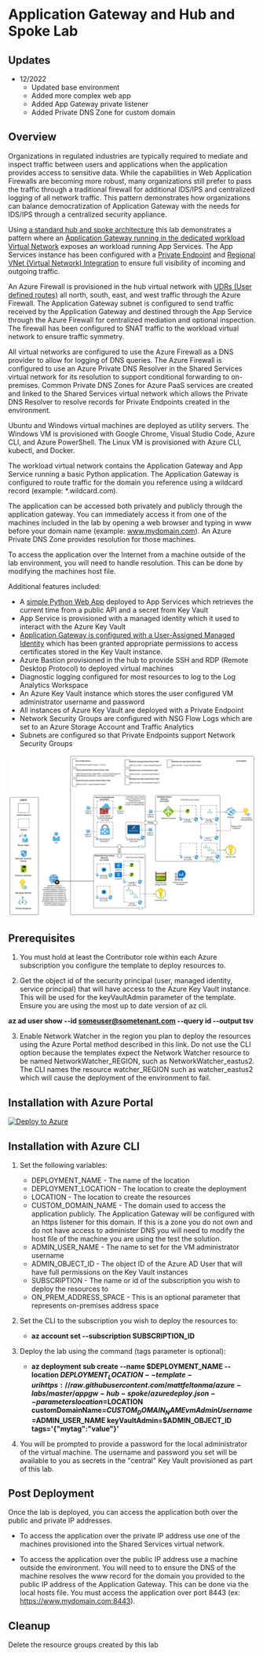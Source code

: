 # Application Gateway and Hub and Spoke Lab

## Updates
* 12/2022
  * Updated base environment
  * Added more complex web app
  * Added App Gateway private listener
  * Added Private DNS Zone for custom domain

## Overview
Organizations in regulated industries are typically required to mediate and inspect traffic between users and applications when the application provides access to sensitive data. While the capabilities in Web Application Firewalls are becoming more robust, many organizations still prefer to pass the traffic through a traditional firewall for additional IDS/IPS and centralized logging of all network traffic. This pattern demonstrates how organizations can balance democratization of Application Gateway with the needs for IDS/IPS through a centralized security appliance.

Using [a standard hub and spoke architecture](https://docs.microsoft.com/en-us/azure/architecture/reference-architectures/hybrid-networking/hub-spoke?tabs=cli) this lab demonstrates a pattern where an [Application Gateway running in the dedicated workload Virtual Network](https://github.com/mattfeltonma/azure-networking-patterns#single-nva-internet-to-azure-http-and-https-with-ids-ips-option-2) exposes an workload running App Services. The App Services instance has been configured with a [Private Endpoint](https://docs.microsoft.com/en-us/azure/private-link/private-endpoint-overview) and [Regional VNet (Virtual Network) Integration](https://docs.microsoft.com/en-us/azure/app-service/web-sites-integrate-with-vnet#regional-vnet-integration) to ensure full visibility of incoming and outgoing traffic. 

An Azure Firewall is provisioned in the hub virtual network with [UDRs (User defined routes)](https://docs.microsoft.com/en-us/azure/virtual-network/virtual-networks-udr-overview#user-defined) all north, south, east, and west traffic through the Azure Firewall. The Application Gateway subnet is configured to send traffic received by the Application Gateway and destined through the App Service through the Azure Firewall for centralized mediation and optional inspection. The firewall has been configured to SNAT traffic to the workload virtual network to ensure traffic symmetry.

All virtual networks are configured to use the Azure Firewall as a DNS provider to allow for logging of DNS queries. The Azure Firewall is configured to use an Azure Private DNS Resolver in the Shared Services virtual network for its resolution to support conditional forwarding to on-premises. Common Private DNS Zones for Azure PaaS services are created and linked to the Shared Services virtual network which allows the Private DNS Resolver to resolve records for Private Endpoints created in the environment.

Ubuntu and Windows virtual machines are deployed as utility servers. The Windows VM is provisioned with Google Chrome, Visual Studio Code, Azure CLI, and Azure PowerShell. The Linux VM is provisioned with Azure CLI, kubectl, and Docker.

The workload virtual network contains the Application Gateway and App Service running a basic Python application. The Application Gateway is configured to route traffic for the domain you reference using a wildcard record (example: *.wildcard.com).

The application can be accessed both privately and publicly through the application gateway. You can immediately access it from one of the machines included in the lab by opening a web browser and typing in www before your domain name (example: www.mydomain.com). An Azure Private DNS Zone provides resolution for those machines.

To access the application over the Internet from a machine outside of the lab environment, you will need to handle resolution. This can be done by modifying the machines host file.

Additional features included:

* A [simple Python Web App](https://github.com/mattfeltonma/python-sample-web-app) deployed to App Services which retrieves the current time from a public API and a secret from Key Vault
* App Service is provisioned with a managed identity which it used to interact with the Azure Key Vault
* [Application Gateway is configured with a User-Assigned Managed Identity](https://docs.microsoft.com/en-us/azure/application-gateway/key-vault-certs) which has been granted appropriate permissions to access certificates stored in the Key Vault instance.
* Azure Bastion provisioned in the hub to provide SSH and RDP (Remote Desktop Protocol) to deployed virtual machines
* Diagnostic logging configured for most resources to log to the Log Analytics Workspace
* An Azure Key Vault instance which stores the user configured VM administrator username and password
* All instances of Azure Key Vault are deployed with a Private Endpoint
* Network Security Groups are configured with NSG Flow Logs which are set to an Azure Storage Account and Traffic Analytics
* Subnets are configured so that Private Endpoints support Network Security Groups

![lab image](images/lab_image.svg)

## Prerequisites
1. You must hold at least the Contributor role within each Azure subscription you configure the template to deploy resources to.

2. Get the object id of the security principal (user, managed identity, service principal) that will have access to the Azure Key Vault instance. This will be used for the keyVaultAdmin parameter of the template. Ensure you are using the most up to date version of az cli.

**az ad user show --id someuser@sometenant.com --query id --output tsv**

3. Enable Network Watcher in the region you plan to deploy the resources using the Azure Portal method described in this link. Do not use the CLI option because the templates expect the Network Watcher resource to be named NetworkWatcher_REGION, such as NetworkWatcher_eastus2. The CLI names the resource watcher_REGION such as watcher_eastus2 which will cause the deployment of the environment to fail.

## Installation with Azure Portal

[![Deploy to Azure](https://aka.ms/deploytoazurebutton)](https://portal.azure.com/#create/Microsoft.Template/uri/https%3A%2F%2Fraw.githubusercontent.com%2Fmattfeltonma%2Fazure-labs%2Fmaster%2Fappgw-hub-spoke%2Fazuredeploy.json)

## Installation with Azure CLI
1. Set the following variables:
   * DEPLOYMENT_NAME - The name of the location
   * DEPLOYMENT_LOCATION - The location to create the deployment
   * LOCATION - The location to create the resources
   * CUSTOM_DOMAIN_NAME - The domain used to access the application publicly. The Application Gateway will be configured with an https listener for this domain. If this is a zone you do not own and do not have access to administer DNS you will need to modify the host file of the machine you are using the test the solution.
   * ADMIN_USER_NAME - The name to set for the VM administrator username
   * ADMIN_OBJECT_ID - The object ID of the Azure AD User that will have full permissions on the Key Vault instances
   * SUBSCRIPTION - The name or id of the subscription you wish to deploy the resources to
   * ON_PREM_ADDRESS_SPACE - This is an optional parameter that represents on-premises address space

2. Set the CLI to the subscription you wish to deploy the resources to:

   * **az account set --subscription SUBSCRIPTION_ID**

4. Deploy the lab using the command (tags parameter is optional): 

   * **az deployment sub create --name $DEPLOYMENT_NAME --location $DEPLOYMENT_LOCATION --template-uri https://raw.githubusercontent.com/mattfeltonma/azure-labs/master/appgw-hub-spoke/azuredeploy.json --parameters location=$LOCATION customDomainName=$CUSTOM_DOMAIN_NAME vmAdminUsername=$ADMIN_USER_NAME keyVaultAdmin=$ADMIN_OBJECT_ID tags='{"mytag":"value"}'**

3.  You will be prompted to provide a password for the local administrator of the virtual machine. The username and password you set will be available to you as secrets in the "central" Key Vault provisioned as part of this lab.

## Post Deployment

Once the lab is deployed, you can access the application both over the public and private IP addresses. 

* To access the application over the private IP address  use one of the machines provisioned into the Shared Services virtual network.

* To access the application over the public IP address use a machine outside the environment. You will need to to ensure the DNS of the machine resolves the www record for the domain you provided to the public IP address of the Application Gateway. This can be done via the local hosts file. You must access the application over port 8443 (ex: https://www.mydomain.com:8443).
## Cleanup

Delete the resource groups created by this lab





